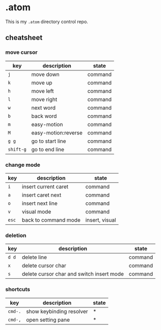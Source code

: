 # .atom

This is my `.atom` directory control repo.

## cheatsheet

### move cursor

key | description | state
--- | ----------- | -----
`j` | move down   | command
`k` | move up     | command
`h` | move left   | command
`l` | move right  | command
`w` | next word   | command
`b` | back word   | command
`m` | easy-motion | command
`M` | easy-motion:reverse | command
`g g`     | go to start line | command
`shift-g` | go to end line   | command

### change mode

key | description          | state
--- | -------------------- | ---
`i` | insert current caret | command
`a` | insert caret next    | command
`o` | insert next line     | command
`v` | visual mode | command
`esc` | back to command mode | insert, visual

### deletion

key | description          | state
--- | -------------------- | ---
`d d` | delete line        | command
`x` | delete cursor char   | command
`s` | delete cursor char and switch insert mode | command

### shortcuts

key     | description              | state
------- | ------------------------ | ---
`cmd-.` | show keybinding resolver | *
`cmd-,` | open setting pane        | *
